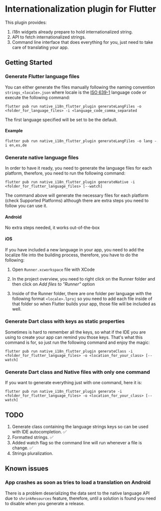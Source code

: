 # Internationalization plugin for Flutter

This plugin provides:

1. i18n widgets already prepare to hold internationalized string.
2. API to fetch internationalized strings.
3. Command line interface that does everything for you, just need to take care of translating your app.

## Getting Started

### Generate Flutter language files

You can either generate the files manually following the naming convention `strings_<locale>.json` where locale 
is the [ISO 639-1](https://en.wikipedia.org/wiki/List_of_ISO_639-1_codes) language code or execute the following command:

`flutter pub run native_i18n_flutter_plugin generateLangFiles -o <folder_for_language_files> -i <language_code_comma_separated`

The first language specified will be set to be the default.

#### Example

`flutter pub run native_i18n_flutter_plugin generateLangFiles -o lang -i en,es,de`

### Generate native language files

In order to have it ready, you need to generate the language files for each platform, 
therefore, you need to run the following command:

`flutter pub run native_i18n_flutter_plugin generateNative -i <folder_for_flutter_language_files> [--watch]`

The command above will generate the necessary files for each platform (check Supported Platforms) although there are extra steps you
need to follow you can use it.

#### Android

No extra steps needed, it works out-of-the-box
   
#### iOS

If you have included a new language in your app, you need to add the localize file into the building process, therefore, you have to
do the following:

1. Open `Runner.xcworkspace` file with XCode

2. In the project overview, you need to right click on the Runner folder and then click on _Add files to "Runner"_ option

3. Inside of the Runner folder, there are one folder per language with the following format `<locale>.lproj` so you need 
to add each file inside of that folder so when Flutter builds your app, those file will be included as well.

### Generate Dart class with keys as static properties

Sometimes is hard to remember all the keys, so what if the IDE you are using to create your app can remind you those keys. That's what
this command is for, so just run the following command and enjoy the magic:

`flutter pub run native_i18n_flutter_plugin generateClass -i <folder_for_flutter_language_files> -o <location_for_your_class> [--watch]`

### Generate Dart class and Native files with only one command

If you want to generate everything just with one command, here it is:

`flutter pub run native_i18n_flutter_plugin generate -i <folder_for_flutter_language_files> -o <location_for_your_class> [--watch]`


## TODO

1. Generate class containing the language strings keys so can be used with IDE autocompletion. ✅
2. Formatted strings. ✅
3. Added watch flag so the command line will run whenever a file is change. ✅ 
4. Strings pluralization.

## Known issues

### App crashes as soon as tries to load a translation on Android

There is a problem deserializing the data sent to the native language API due to `shrinkResources` feature, therefore, until a solution is found you need to disable when you generate a release.
